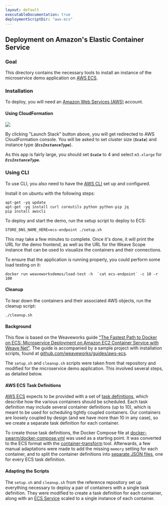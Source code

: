 ```yaml
---
layout: default
executableDocumentation: true
deploymentScriptDir: "aws-ecs"
---
```


## Deployment on Amazon's Elastic Container Service

<!-- deploy-test require-env AWS_ACCESS_KEY_ID AWS_SECRET_ACCESS_KEY AWS_DEFAULT_REGION -->

### Goal

This directory contains the necessary tools to install an instance of the microservice demo application on [AWS ECS](http://docs.aws.amazon.com/AmazonECS/latest/developerguide/Welcome.html).

### Installation

To deploy, you will need an [Amazon Web Services (AWS)](http://aws.amazon.com) account.

#### Using CloudFormation

[![](https://s3.amazonaws.com/cloudformation-examples/cloudformation-launch-stack.png)](https://console.aws.amazon.com/cloudformation/home#/stacks/new?templateURL=https:%2F%2Fs3.amazonaws.com%2Fweaveworks-cfn-public%2Fmicroservices-demo%2Fmicroservices-demo.json)

By clicking "Launch Stack" button above, you will get redirected to AWS CloudFormation console. You will be asked to set cluster size (***`Scale`***) and instance type (***`EcsInstanceType`***).

As this app is fairly large, you should set ***`Scale`*** to 4 and select `m3.xlarge` for ***`EcsInstanceType`***.

### Using CLI

To use CLI, you also need to have the [AWS CLI](http://docs.aws.amazon.com/cli/latest/userguide/cli-chap-getting-set-up.html) set up and configured.

Install it on ubuntu with the following steps:

<!-- deploy-test-start pre-install -->

    apt-get -yq update
    apt-get -yq install curl coreutils python python-pip jq
    pip install awscli

<!-- deploy-test-end -->

To deploy and start the demo, run the setup script to deploy to ECS:

<!-- deploy-test-start create-infrastructure -->

    STORE_DNS_NAME_HERE=ecs-endpoint ./setup.sh

<!-- deploy-test-end -->

This may take a few minutes to complete. Once it's done, it will print the URL for the demo frontend, as well as the URL for the Weave Scope instance that can be used to visualize the containers and their connections.

To ensure that the application is running properly, you could perform some load testing on it:

<!-- deploy-test-start run-tests -->

    docker run weaveworksdemos/load-test -h  `cat ecs-endpoint` -c 10 -r 100

<!-- deploy-test-end -->

#### Cleanup

To tear down the containers and their associated AWS objects, run the cleanup script:

<!-- deploy-test-start destroy-infrastructure -->

    ./cleanup.sh

<!-- deploy-test-end -->

#### Background

This flow is based on the Weaveworks guide ["The Fastest Path to Docker on ECS: Microservice Deployment on Amazon EC2 Container Service with Weave Net"](https://www.weave.works/guides/service-discovery-and-load-balancing-with-weave-on-amazon-ecs-2/). The guide is accompanied by a sample project with installation scripts, found at [github.com/weaveworks/guides/aws-ecs](https://github.com/weaveworks/guides/tree/master/aws-ecs).

The `setup.sh` and `cleanup.sh` scripts were taken from that repository and modified for the microservice demo application.
This involved several steps, as detailed below.

#### AWS ECS Task Definitions

[AWS ECS](http://docs.aws.amazon.com/AmazonECS/latest/developerguide/Welcome.html) expects to be provided with a set of [task definitions](http://docs.aws.amazon.com/AmazonECS/latest/developerguide/task_defintions.html), which describe how the various containers should be scheduled. Each task definition may include several container definitions (up to 10), which is meant to be used for scheduling tightly coupled containers. Our containers are loosely coupled by design (and we have more than 10 in any case), so we create a separate task definition for each container.

To create those task definitions, the Docker Compose file at [docker-swarm/docker-compose.yml](../docker-swarm/docker-compose.yml) was used as a starting point. It was converted to the ECS format with the [container-transform](https://github.com/micahhausler/container-transform) tool. Afterwards, a few manual adaptations were made to add the missing `memory` setting for each container, and to split the container definitions into [separate JSON files](task-definitions), one for every ECS task definition.

#### Adapting the Scripts

The `setup.sh` and `cleanup.sh` from the reference repository set up everything necessary to deploy a pair of containers with a single task definition. They were modified to create a task definition for each container, along with an [ECS Service](http://docs.aws.amazon.com/AmazonECS/latest/developerguide/ecs_services.html) scaled to a single instance of each container.
